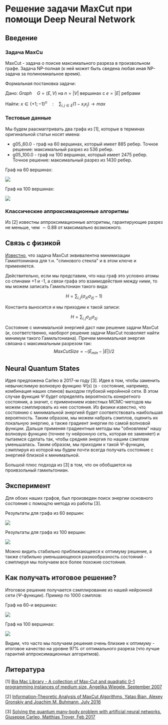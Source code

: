 # **Решение задачи MaxCut при помощи Deep Neural Network**

## **Введение**

### **Задача MaxCu**
MaxCut - задача о поиске максимального разреза в произвольном графе. Задача NP-полная (к ней может быть сведена любая иная NP-задача за полиномиальное время).

Формальная постановка задачи:

Дано: $Graph\quad G = (E, V)$ на $n = |V|$ вершинах с $e = |E|$ ребрами

Найти: $x \in\{+1;-1\}^n\quad :\quad \sum_{i,j \in E} (1 - x_ix_j) \to max$

### **Тестовые данные**

Мы будем раасмаnтривать два графа из [1], которые в терминах оригинальной статьи носят имена:

* g05_60.0 - граф на 60 вершинах, который имеет 885 ребер. Точное решение: максимальный разрез из 536 ребер.
* g05_100.0 - граф на 100 вершинах, который имеет 2475 ребер. Точное решение: максимальный разрез из 1430 ребер.

Граф на 60 вершинах:

![](https://habrastorage.org/webt/dl/hv/i6/dlhvi6d2lnawztz1bl4_3scw_cm.png)

Граф на 100 вершинах:

![](https://habrastorage.org/webt/fk/bk/7h/fkbk7hzapvppa4t_ow3fhq0sj6e.png)

### **Классические аппроксимационные алгоритмы**

Из [2] известны аппроксимационные алгоритмы, гарантирующие разрез не меньше, чем $\sim0.88$ от максимально возможного.

## **Связь с физикой**

[Известно](https://en.wikipedia.org/wiki/Maximum_cut#Applications), что задача MaxCut эквивалентна минимизации Гамилтонинана для т.н. "спинового стекла" и в этом ключе и применяется.

Действительно, если мы представим, что наш граф это условно атомы со спинами +1 и -1, а связи графа это взаимодействия между ними, то мы можем записать Гамильтониан такого вида:

$$H = \sum_{i, j} ({\sigma_z}_i {\sigma_z}_j - 1)$$

Константа выносится и мы приходим к такой записи:

$$H = \sum_{i, j} {\sigma_z}_i {\sigma_z}_j$$

Состояние с минимальной энергией даст нам решение задачи MaxCut (и, соответственно, наоборот решение задачи MaxCut позволяет найти минимум такого Гамильтониана). Причем минимальная энергия связана с максимальным разрезом так:
$$MaxCutSize = -(E_{min} - |E|) / 2$$

## **Neural Quantum States**

Идея предложена Carleo в 2017-м году [3]. Идея в том, чтобы заменить невычислимую волновую функцию $\Psi(s)$ ($s$ - состояние, например, комбинация наших спинов) выходом глубокой неройнной сети. В этом случае функция $\Psi$ будет определять вероятность конкретного состояния, а значит, с применением известных MCMC-методов мы можем сэмплировать из нее состояния. Из физики известно, что состоянию с минимальной энергией будет соответствовать наибольшая вероятность. Таким образом, мы можем набрать сэмплов, оценить их локальную энергию, а также градиент энергии по самой волновой функции. Дальше применяя градиентные методы мы "обновляем" нашу волновую функцию (точнее ту нейронную сеть, которая ее заменяет) и пытаемся сделать так, чтобы средняя энергия по нашим сэмплам уменьшалась. Таким образом, мы приходим к такой $\Psi$-функции, сэмплируя из которой мы будем почти всегда получать состояние с энергией близкой к минимальной.

Большой плюс подхода из [3] в том, что он обобщается на проивзольный гамильтониан.

## **Эксперимент**

Для обоих наших графов, был произведен поиск энергии основного состояния с помощтю метода из работы [3].

Результаты для графа из 60 вершин:

![](https://habrastorage.org/webt/vo/u5/bh/vou5bhvzqh8km_aypoibjn4scza.png)

Результаты для графа из 100 вершин:

![](https://habrastorage.org/webt/qj/un/cl/qjunclomo3lnsz6ljhlkq1vhlwm.png)

Можно видить стабильно приближающееся к оптимуму решение, а также стабильно уменьшающеюся разнообразность состояний - сэмплируя мы получаем все более похожие состояния.

## **Как получать итоговое решение?**

Итоговое решение получается сэмплирование из нашей нейронной сети ($\Psi$-функции). Пример по 1000 сэмплов:

Граф на 60-и вершинах:

![](https://habrastorage.org/webt/lu/3q/ju/lu3qjuyic1uqbw59_l3aom2hp2m.png)

Граф на 100 вершинах:

![](https://habrastorage.org/webt/dx/91/jc/dx91jcku_9kyznwc7b0rhy9xfse.png)

Видим, что часто мы получаем решения очень близкие к оптимуму - итоговое качество на уровне 97% от оптимального разреза (что лучше гарантий аппроксимационных алгоритмов).

## **Литература**
[1] [Biq Mac Library - A collection of Max-Cut and quadratic 0-1 programming instances of medium size, Angelika Wiegele, September 2007](http://biqmac.uni-klu.ac.at/biqmaclib.pdf)

[2] [Information-Theoretic Analysis of MaxCut Algorithms, Yatao Bian, Alexey Gronskiy and Joachim M. Buhmann, July 2016](http://people.inf.ethz.ch/ybian/docs/pa.pdf)

[3] [Solving the quantum many-body problem with artificial neural networks, Giuseppe Carleo, Matthias Troyer, Feb 2017](https://science.sciencemag.org/content/355/6325/602.full)
